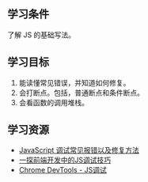 ## 学习条件
了解 JS 的基础写法。

## 学习目标
1. 能读懂常见错误，并知道如何修复。
1. 会打断点。包括，普通断点和条件断点。
1. 会看函数的调用堆栈。

## 学习资源
* [JavaScript 调试常见报错以及修复方法](https://segmentfault.com/a/1190000002532027)
* [一探前端开发中的JS调试技巧](http://www.jianshu.com/p/815b1ce9dffc)
* [Chrome DevTools - JS调试](http://www.jianshu.com/p/8f4fddb91745)
